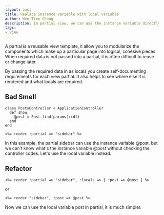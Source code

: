 ```yaml
---
layout: post
title: Replace instance variable with local variable
author: Wen-Tien Chang
description: In partial view, we can use the instance variable directly, but it may be confused and make it hard to reuse anywhere, because we don't know exactly which instance variable can be used, so use the local variable in partial with explicitly assignment.
tags:
- view
---
```

A partial is a reusable view template, it allow you to modularize the components which make up a particular page into logical, cohesive pieces. When required data is not passed into a partial, it is often difficult to reuse or change later.

By passing the required data in as locals you create self-documenting requirements for each view
partial. It also helps to see where else it is rendered and what locals are required.

Bad Smell
---------

    class PostsController < ApplicationController
      def show
        @post = Post.find(params[:id])
      end
    end

    <%= render :partial => "sidebar" %>

In this example, the partial sidebar can use the instance variable @post, but we can't know what's the instance variable @post without checking the controller codes. Let's use the local variable instead.

Refactor
--------

    <%= render :partial => "sidebar", :locals => { :post => @post } %>

or

    <%= render "sidebar", :post => @post %>

Now we can use the local variable post in partial, it is much simpler.

